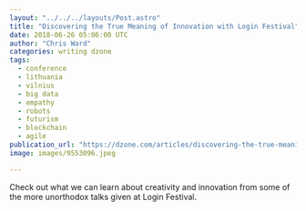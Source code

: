 ```yaml
---
layout: "../../../layouts/Post.astro"
title: "Discovering the True Meaning of Innovation with Login Festival"
date: 2018-06-26 05:06:00 UTC
author: "Chris Ward"
categories: writing dzone
tags:
  - conference
  - lithuania
  - vilnius
  - big data
  - empathy
  - robots
  - futurism
  - blockchain
  - agile
publication_url: "https://dzone.com/articles/discovering-the-true-meaning-of-innovation-with-lo"
image: images/9553096.jpeg

---
```

Check out what we can learn about creativity and innovation from some of the more unorthodox talks given at Login Festival.

